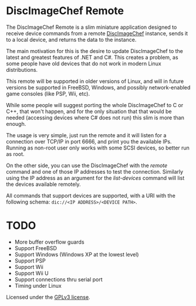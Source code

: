 DiscImageChef Remote
====================

The DiscImageChef Remote is a slim miniature application designed to receive device commands from a remote [DiscImageChef](https://github.com/discimagechef/DiscImageChef)
instance, sends it to a local device, and returns the data to the instance.

The main motivation for this is the desire to update DiscImageChef to the latest and greatest features of .NET and C#.
This creates a problem, as some people have old devices that do not work in modern Linux distributions.

This remote will be supported in older versions of Linux, and will in future versions be supported in FreeBSD, Windows, and possibly
network-enabled game consoles (like PSP, Wii, etc).

While some people will suggest porting the whole DiscImageChef to C or C++, that won't happen, and for the only situation that that
would be needed (accessing devices where C# does not run) this slim is more than enough.

The usage is very simple, just run the remote and it will listen for a connection over TCP/IP in port 6666, and print you
the available IPs. Running as non-root user only works with some SCSI devices, so better run as root.

On the other side, you can use the DiscImageChef with the *remote* command and one of those IP addresses to test the
connection. Similarly using the IP address as an argument for the *list-devices* command will list the devices available
remotely.

All commands that support devices are supported, with a URI with the following schema:
`dic://<IP ADDRESS>/<DEVICE PATH>`.

TODO
====
- More buffer overflow guards
- Support FreeBSD
- Support Windows (Windows XP at the lowest level)
- Support PSP
- Support Wii
- Support Wii U
- Support connections thru serial port
- Timing under Linux

Licensed under the [GPLv3 license](LICENSE.md).